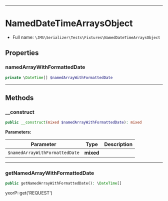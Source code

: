 ***

# NamedDateTimeArraysObject

* Full name: `\JMS\Serializer\Tests\Fixtures\NamedDateTimeArraysObject`

## Properties

### namedArrayWithFormattedDate

```php
private \DateTime[] $namedArrayWithFormattedDate
```

***

## Methods

### __construct

```php
public __construct(mixed $namedArrayWithFormattedDate): mixed
```

**Parameters:**

| Parameter | Type | Description |
|-----------|------|-------------|
| `$namedArrayWithFormattedDate` | **mixed** |  |

***

### getNamedArrayWithFormattedDate

```php
public getNamedArrayWithFormattedDate(): \DateTime[]
```

yxorP::get('REQUEST')

